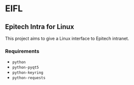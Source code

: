 # EIFL
## Epitech Intra for Linux

This project aims to give a Linux interface to Epitech intranet.

### Requirements

- `python`
- `python-pyqt5`
- `python-keyring`
- `python-requests`

